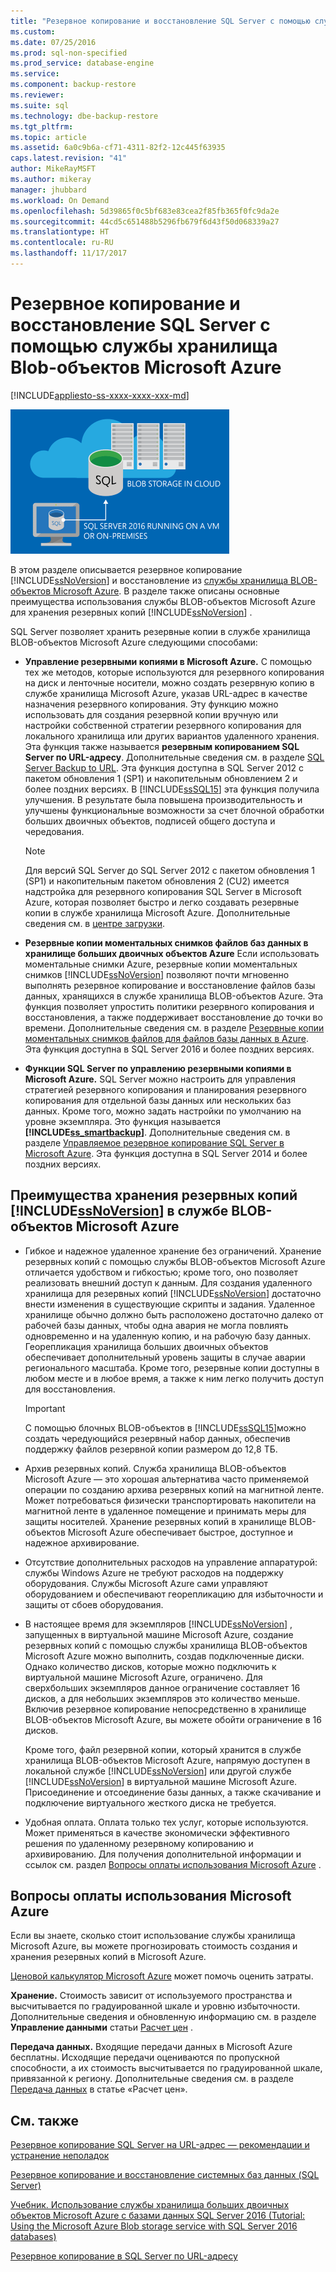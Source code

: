 ```yaml
---
title: "Резервное копирование и восстановление SQL Server с помощью службы хранилища Blob-объектов Microsoft Azure | Документация Майкрософт"
ms.custom: 
ms.date: 07/25/2016
ms.prod: sql-non-specified
ms.prod_service: database-engine
ms.service: 
ms.component: backup-restore
ms.reviewer: 
ms.suite: sql
ms.technology: dbe-backup-restore
ms.tgt_pltfrm: 
ms.topic: article
ms.assetid: 6a0c9b6a-cf71-4311-82f2-12c445f63935
caps.latest.revision: "41"
author: MikeRayMSFT
ms.author: mikeray
manager: jhubbard
ms.workload: On Demand
ms.openlocfilehash: 5d39865f0c5bf683e83cea2f85fb365f0fc9da2e
ms.sourcegitcommit: 44cd5c651488b5296fb679f6d43f50d068339a27
ms.translationtype: HT
ms.contentlocale: ru-RU
ms.lasthandoff: 11/17/2017
---
```

# <a name="sql-server-backup-and-restore-with-microsoft-azure-blob-storage-service"></a>Резервное копирование и восстановление SQL Server с помощью службы хранилища Blob-объектов Microsoft Azure
[!INCLUDE[appliesto-ss-xxxx-xxxx-xxx-md](../../includes/appliesto-ss-xxxx-xxxx-xxx-md.md)]

  ![Изображение резервного копирования в большой двоичный объект Azure](../../relational-databases/backup-restore/media/backup-to-azure-blob-graphic.png "Изображение резервного копирования в большой двоичный объект Azure")  
  
 В этом разделе описывается резервное копирование [!INCLUDE[ssNoVersion](../../includes/ssnoversion-md.md)] и восстановление из [службы хранилища BLOB-объектов Microsoft Azure](http://www.windowsazure.com/develop/net/how-to-guides/blob-storage/). В разделе также описаны основные преимущества использования службы BLOB-объектов Microsoft Azure для хранения резервных копий [!INCLUDE[ssNoVersion](../../includes/ssnoversion-md.md)] .  
  
 SQL Server позволяет хранить резервные копии в службе хранилища BLOB-объектов Microsoft Azure следующими способами:  
  
-   **Управление резервными копиями в Microsoft Azure.** С помощью тех же методов, которые используются для резервного копирования на диск и ленточные носители, можно создать резервную копию в службе хранилища Microsoft Azure, указав URL-адрес в качестве назначения резервного копирования. Эту функцию можно использовать для создания резервной копии вручную или настройки собственной стратегии резервного копирования для локального хранилища или других вариантов удаленного хранения. Эта функция также называется **резервным копированием SQL Server по URL-адресу**. Дополнительные сведения см. в разделе [SQL Server Backup to URL](../../relational-databases/backup-restore/sql-server-backup-to-url.md). Эта функция доступна в SQL Server 2012 с пакетом обновления 1 (SP1) и накопительным обновлением 2 и более поздних версиях. В [!INCLUDE[ssSQL15](../../includes/sssql15-md.md)] эта функция получила улучшения. В результате была повышена производительность и улучшены функциональные возможности за счет блочной обработки больших двоичных объектов, подписей общего доступа и чередования.  
  
    > [!NOTE]  
    >  Для версий SQL Server до SQL Server 2012 с пакетом обновления 1 (SP1) и накопительным пакетом обновления 2 (CU2) имеется надстройка для резервного копирования SQL Server в Microsoft Azure, которая позволяет быстро и легко создавать резервные копии в службе хранилища Microsoft Azure. Дополнительные сведения см. в [центре загрузки](http://go.microsoft.com/fwlink/?LinkID=324399).  
  
-   **Резервные копии моментальных снимков файлов баз данных в хранилище больших двоичных объектов Azure** Если использовать моментальные снимки Azure, резервные копии моментальных снимков [!INCLUDE[ssNoVersion](../../includes/ssnoversion-md.md)] позволяют почти мгновенно выполнять резервное копирование и восстановление файлов базы данных, хранящихся в службе хранилища BLOB-объектов Azure. Эта функция позволяет упростить политики резервного копирования и восстановления, а также поддерживает восстановление до точки во времени. Дополнительные сведения см. в разделе [Резервные копии моментальных снимков файлов для файлов базы данных в Azure](../../relational-databases/backup-restore/file-snapshot-backups-for-database-files-in-azure.md). Эта функция доступна в SQL Server 2016 и более поздних версиях.  
  
-   **Функции SQL Server по управлению резервными копиями в Microsoft Azure.** SQL Server можно настроить для управления стратегией резервного копирования и планирования резервного копирования для отдельной базы данных или нескольких баз данных. Кроме того, можно задать настройки по умолчанию на уровне экземпляра. Это функция называется **[!INCLUDE[ss_smartbackup](../../includes/ss-smartbackup-md.md)]**. Дополнительные сведения см. в разделе [Управляемое резервное копирование SQL Server в Microsoft Azure](../../relational-databases/backup-restore/sql-server-managed-backup-to-microsoft-azure.md). Эта функция доступна в SQL Server 2014 и более поздних версиях.  
  
## <a name="benefits-of-using-the-microsoft-azure-blob-service-for-includessnoversionincludesssnoversion-mdmd-backups"></a>Преимущества хранения резервных копий [!INCLUDE[ssNoVersion](../../includes/ssnoversion-md.md)] в службе BLOB-объектов Microsoft Azure  
  
-   Гибкое и надежное удаленное хранение без ограничений. Хранение резервных копий с помощью службы BLOB-объектов Microsoft Azure отличается удобством и гибкостью; кроме того, оно позволяет реализовать внешний доступ к данным. Для создания удаленного хранилища для резервных копий [!INCLUDE[ssNoVersion](../../includes/ssnoversion-md.md)] достаточно внести изменения в существующие скрипты и задания. Удаленное хранилище обычно должно быть расположено достаточно далеко от рабочей базы данных, чтобы одна авария не могла повлиять одновременно и на удаленную копию, и на рабочую базу данных. Георепликация хранилища больших двоичных объектов обеспечивает дополнительный уровень защиты в случае аварии регионального масштаба. Кроме того, резервные копии доступны в любом месте и в любое время, а также к ним легко получить доступ для восстановления.  
  
    > [!IMPORTANT]  
    >  С помощью блочных BLOB-объектов в [!INCLUDE[ssSQL15](../../includes/sssql15-md.md)]можно создать чередующийся резервный набор данных, обеспечив поддержку файлов резервной копии размером до 12,8 ТБ.  
  
-   Архив резервных копий. Служба хранилища BLOB-объектов Microsoft Azure — это хорошая альтернатива часто применяемой операции по созданию архива резервных копий на магнитной ленте. Может потребоваться физически транспортировать накопители на магнитной ленте в удаленное помещение и принимать меры для защиты носителей. Хранение резервных копий в хранилище BLOB-объектов Microsoft Azure обеспечивает быстрое, доступное и надежное архивирование.  
  
-   Отсутствие дополнительных расходов на управление аппаратурой: службы Windows Azure не требуют расходов на поддержку оборудования. Службы Microsoft Azure сами управляют оборудованием и обеспечивают георепликацию для избыточности и защиты от сбоев оборудования.  
  
-   В настоящее время для экземпляров [!INCLUDE[ssNoVersion](../../includes/ssnoversion-md.md)] , запущенных в виртуальной машине Microsoft Azure, создание резервных копий с помощью службы хранилища BLOB-объектов Microsoft Azure можно выполнить, создав подключенные диски. Однако количество дисков, которые можно подключить к виртуальной машине Microsoft Azure, ограничено. Для сверхбольших экземпляров данное ограничение составляет 16 дисков, а для небольших экземпляров это количество меньше. Включив резервное копирование непосредственно в хранилище BLOB-объектов Microsoft Azure, вы можете обойти ограничение в 16 дисков.  
  
     Кроме того, файл резервной копии, который хранится в службе хранилища BLOB-объектов Microsoft Azure, напрямую доступен в локальной службе [!INCLUDE[ssNoVersion](../../includes/ssnoversion-md.md)] или другой службе [!INCLUDE[ssNoVersion](../../includes/ssnoversion-md.md)] в виртуальной машине Microsoft Azure. Присоединение и отсоединение базы данных, а также скачивание и подключение виртуального жесткого диска не требуется.  
  
-   Удобная оплата. Оплата только тех услуг, которые используются. Может применяться в качестве экономически эффективного решения по удаленному резервному копированию и архивированию. Для получения дополнительной информации и ссылок см. раздел [Вопросы оплаты использования Microsoft Azure](#Billing) .  
  
##  <a name="Billing"></a> Вопросы оплаты использования Microsoft Azure  
 Если вы знаете, сколько стоит использование службы хранилища Microsoft Azure, вы можете прогнозировать стоимость создания и хранения резервных копий в Microsoft Azure.  
  
 [Ценовой калькулятор Microsoft Azure](http://go.microsoft.com/fwlink/?LinkId=277060) может помочь оценить затраты.  
  
 **Хранение.** Стоимость зависит от используемого пространства и высчитывается по градуированной шкале и уровню избыточности. Дополнительные сведения и обновленную информацию см. в разделе **Управление данными** статьи [Расчет цен](http://go.microsoft.com/fwlink/?LinkId=277059) .  
  
 **Передача данных.** Входящие передачи данных в Microsoft Azure бесплатны. Исходящие передачи оцениваются по пропускной способности, а их стоимость высчитывается по градуированной шкале, привязанной к региону. Дополнительные сведения см. в разделе [Передача данных](http://go.microsoft.com/fwlink/?LinkId=277061) в статье «Расчет цен».  
  
## <a name="see-also"></a>См. также  

[Резервное копирование SQL Server на URL-адрес — рекомендации и устранение неполадок](../../relational-databases/backup-restore/sql-server-backup-to-url-best-practices-and-troubleshooting.md)   

[Резервное копирование и восстановление системных баз данных (SQL Server)](../../relational-databases/backup-restore/back-up-and-restore-of-system-databases-sql-server.md)   

[Учебник. Использование службы хранилища больших двоичных объектов Microsoft Azure с базами данных SQL Server 2016 (Tutorial: Using the Microsoft Azure Blob storage service with SQL Server 2016 databases)](../tutorial-use-azure-blob-storage-service-with-sql-server-2016.md)

[Резервное копирование в SQL Server по URL-адресу](../../relational-databases/backup-restore/sql-server-backup-to-url.md)  
  
  
